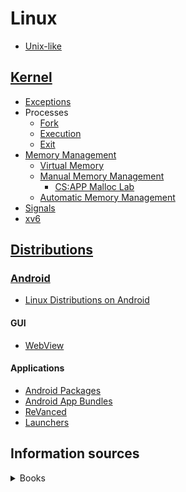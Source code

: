# Linux
- [Unix-like](Unix-like.md)

## [Kernel](Kernel/README.md)
- [Exceptions](Kernel/Exceptions/README.md)
- Processes
  - [Fork](Kernel/Processes/Fork.md)
  - [Execution](Kernel/Processes/Execution.md)
  - [Exit](Kernel/Processes/Exit.md)
- [Memory Management](Kernel/Memory/README.md)
  - [Virtual Memory](Kernel/Memory/Virtual/README.md)
  - [Manual Memory Management](Kernel/Memory/Manual/README.md)
    - [CS:APP Malloc Lab](Kernel/Memory/Manual/Malloc%20Lab.md)
  - [Automatic Memory Management](Kernel/Memory/Automatic/README.md)
- [Signals](Kernel/Signals/README.md)
- [xv6](Kernel/xv6.md)

## [Distributions](Distributions/README.md)
### [Android](Distributions/Android/README.md)
- [Linux Distributions on Android](Distributions/Android/Linux%20Distributions%20on%20Android.md)

#### GUI
- [WebView](Distributions/Android/GUI/WebView.md)

#### Applications
- [Android Packages](Distributions/Android/Applications/Android%20Packages.md)
- [Android App Bundles](Distributions/Android/Applications/Android%20App%20Bundles.md)
- [ReVanced](Distributions/Android/Applications/ReVanced.md)
- [Launchers](Distributions/Android/Applications/Launchers.md)

## Information sources
<details><summary>Books</summary>

- Computer Systems：A Programmer's Perspective
- How Linux Works
</details>